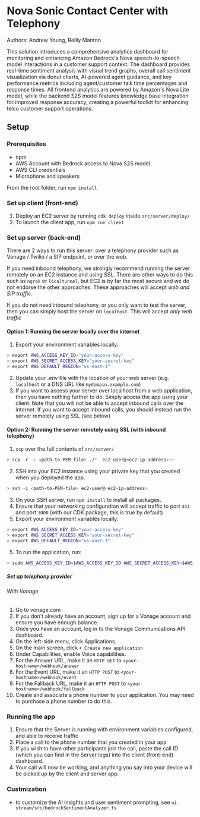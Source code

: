 # Nova Sonic Contact Center with Telephony
Authors: Andrew Young, Reilly Manton

This solution introduces a comprehensive analytics dashboard for monitoring and enhancing Amazon Bedrock's Nova speech-to-speech model interactions in a customer support context. The dashboard provides real-time sentiment analysis with visual trend graphs, overall call sentiment visualization via donut charts, AI-powered agent guidance, and key performance metrics including agent/customer talk time percentages and response times. All frontend analytics are powered by Amazon's Nova Lite model, while the backend S2S model features knowledge base integration for improved response accuracy, creating a powerful toolkit for enhancing telco customer support operations.

## Setup

### Prerequisites
- npm
- AWS Account with Bedrock access to Nova S2S model
- AWS CLI credentials
- Microphone and speakers

From the root folder, run `npm install`

### Set up client (front-end)
1. Deploy an EC2 server by running `cdk deploy` inside `src/server/deploy/`
3. To launch the client app, run `npm run client`

### Set up server (back-end)
There are 2 ways to run this server: over a telephony provider such as Vonage / Twilio / a SIP endpoint, or over the web.

If you need inbound telephony, we strongly recommend running the server remotely on an EC2 instance and using SSL. There are other ways to do this such as `ngrok` or `localtunnel`, but EC2 is by far the most secure and we do not endorse the other approaches. These approaches will accept *web and SIP traffic*.

If you do not need inbound telephony, or you only want to test the server, then you can simply host the server on `localhost`. This will accept *only web traffic*

#### Option 1: Running the server locally over the internet
1. Export your environment variables locally:
```bash
> export AWS_ACCESS_KEY_ID="your-access-key"
> export AWS_SECRET_ACCESS_KEY="your-secret-key"
> export AWS_DEFAULT_REGION="us-east-1"
```
2. Update your .env file with the location of your web server (e.g. `localhost` or a DNS URL like `mydomain.example.com`)
3. If you want to access your server over localhost from a web application, then you have nothing further to do. Simply access the app using your client. Note that you will not be able to accept inbound calls over the internet. If you want to accept inbound calls, you should instead run the server remotely using SSL (see below)

#### Option 2: Running the server remotely using SSL (with inbound telephony)
1. `scp` over the full contents of `src/server/`
```bash
> scp -r -i <path-to-PEM-file> ./*  ec2-user@<ec2-ip-address>:~
```
2. SSH into your EC2 instance using your private key that you created when you deployed the app. 
```bash
> ssh -i <path-to-PEM-file> ec2-user@<ec2-ip-address>
```
3. On your SSH server, run `npm install` to install all packages.
4. Ensure that your networking configuration will accept traffic to port `443` and port `3000` (with our CDK package, this is true by default)
5. Export your environment variables locally:
```bash
> export AWS_ACCESS_KEY_ID="your-access-key"
> export AWS_SECRET_ACCESS_KEY="your-secret-key"
> export AWS_DEFAULT_REGION="us-east-1"
```
5. To run the application, run:
```bash
> sudo AWS_ACCESS_KEY_ID=$AWS_ACCESS_KEY_ID AWS_SECRET_ACCESS_KEY=$AWS_SECRET_ACCESS_KEY AWS_SESSION_TOKEN=$AWS_SESSION_TOKEN ts-node server.ts
```

##### Set up telephony provider

###### With Vonage
1. Go to vonage.com
2. If you don't already have an account, sign up for a Vonage account and ensure you have enough balance.
3. Once you have an account, log in to the Vonage Communications API dashboard.
4. On the left-side menu, click Applications. 
5. On the main screen, click `+ Create new application`
6. Under Capabilities, enable Voice capabilities. 
7. For the Answer URL, make it an `HTTP GET` to `<your-hostname>/webhook/answer`
7. For the Event URL, make it an `HTTP POST` to `<your-hostname>/webhook/event`
8. For the Fallback URL, make it an `HTTP POST` to `<your-hostname>/webhook/fallback`
9. Create and associate a phone number to your application. You may need to purchase a phone number to do this.

### Running the app
1. Ensure that the Server is running with environment variables configured, and able to receive traffic
2. Place a call to the phone number that you created in your app
3. If you wish to have other participants join the call, paste the call ID (which you can find in the Server logs) into the client (front-end) dashboard.
4. Your call will now be working, and anything you say into your device will be picked up by the client and server app.

### Custmization
- to customize the AI insights and user sentiment prompting, see `ui-stream/src/bedrockSentimentAnalyzer.ts`
